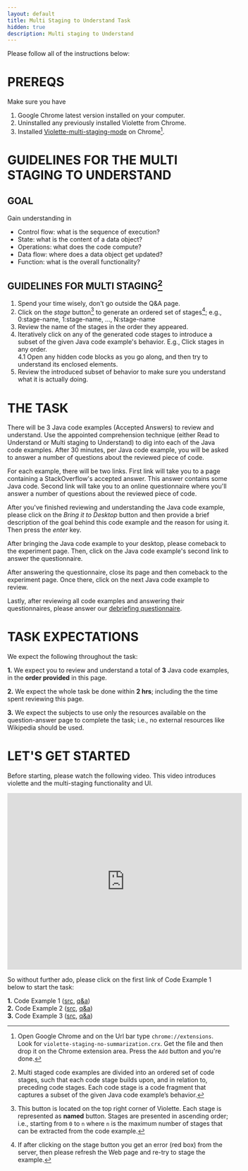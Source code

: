 ```yaml
---
layout: default
title: Multi Staging to Understand Task
hidden: true
description: Multi staging to Understand
---
```


Please follow all of the instructions below:


# PREREQS

Make sure you have

1. Google Chrome latest version installed on your computer.
2. Uninstalled any previously installed Violette from Chrome.
3. Installed <a href="http://bit.ly/1IsfPG8" target="_blank">Violette-multi-staging-mode</a> on Chrome[^1].

# GUIDELINES FOR THE MULTI STAGING TO UNDERSTAND

## GOAL

Gain understanding in

* Control flow:   what is the sequence of execution?
* State:          what is the content of a data object?
* Operations:     what does the code compute?
* Data flow:      where does a data object get updated?
* Function:       what is the overall functionality?


## GUIDELINES FOR MULTI STAGING[^2]

1. Spend your time wisely, don't go outside the Q&A page.
2. Click on the *stage* button[^3] to generate an ordered set of stages[^4]; e.g., 0:stage-name, 1:stage-name, ..., N:stage-name 
3. Review the name of the stages in the order they appeared.    
4. Iteratively click on any of the generated code stages to introduce a subset of the given Java code example's behavior. E.g., Click stages in any order.  
     4.1 Open any hidden code blocks as you go along, and then try to understand its enclosed elements.    
4. Review the introduced subset of behavior to make sure you understand what it is actually doing.   


# THE TASK

There will be 3 Java code examples (Accepted Answers) to review and understand. Use the appointed 
comprehension technique (either Read to Understand or Multi staging to Understand) 
to dig into each of the Java code examples. After 30 minutes, per Java code example, 
you will be asked to answer a number of questions about the reviewed piece of code.

For each example, there will be two links. First link will take you to a page 
containing a StackOverflow's accepted answer. This answer contains some Java code. 
Second link will take you to an online questionnaire where you'll answer a number 
of questions about the reviewed piece of code.

After you've finished reviewing and understanding the Java code example, please
click on the _Bring it to Desktop_ button and then provide a brief description of the
goal behind this code example and the reason for using it. Then press the _enter_
key.

After bringing the Java code example to your desktop, please comeback to the 
experiment page. Then, click on the Java code example's second link to answer the 
questionnaire.

After answering the questionnaire, close its page and then comeback to the experiment 
page. Once there, click on the next Java code example to review.


Lastly, after reviewing all code examples and answering their questionnaires, please answer 
our <a href="http://bit.ly/1KPyrlW" target="_blank">debriefing questionnaire</a>.


# TASK EXPECTATIONS

We expect the following throughout the task:

**1.** We expect you to review and understand a total of **3** Java code examples,
in the **order provided** in this page.

**2.** We expect the whole task be done within **2 hrs**; including the 
the time spent reviewing this page.

**3.** We expect the subjects to use only the resources available on the
question-answer page to complete the task; i.e., no external resources like
Wikipedia should be used.


# LET'S GET STARTED

Before starting, please watch the following video. This video introduces violette and
the multi-staging functionality and UI.

<iframe
     width="532"
     height="400"
     src="https://www.youtube.com/embed/wNBjNcqbDdI"
     frameborder="0"
     allowfullscreen="allowfullscreen"> </iframe>

<!-- <a href="https://www.youtube.com/watch?v=wNBjNcqbDdI" target="_blank">Multi staging Quicksort</a>-->

So without further ado, please click on the first link of Code Example 1 below to start the task:

**1.** Code Example 1 (<a href="http://bit.ly/1Mt3TEL" target="_blank">src</a>, <a href="http://bit.ly/1BLdRe4" target="_blank">q&a</a>)     
**2.** Code Example 2 (<a href="http://bit.ly/1Kd9oYF" target="_blank">src</a>, <a href="http://bit.ly/1FV2Drr" target="_blank">q&a</a>)    
**3.** Code Example 3 (<a href="http://bit.ly/1Kd9xeJ" target="_blank">src</a>, <a href="http://bit.ly/1KNTkhw" target="_blank">q&a</a>)  


[^1]: Open Google Chrome and on the Url bar type `chrome://extensions`. Look for `violette-staging-no-summarization.crx`. Get the file and then drop it on the Chrome extension area. Press the `Add` button and you're done.

[^2]: Multi staged code examples are divided into an ordered set of code stages, such that each code stage builds upon, and in relation to, preceding code stages. Each code stage is a code fragment that captures a subset of the given Java code example’s behavior.

[^3]: This button is located on the top right corner of Violette. Each stage is represented as __named__ button. Stages are presented in ascending order; i.e., starting from `0` to `n` where `n` is the maximum number of stages that can be extracted from the code example.

[^4]: If after clicking on the stage button you get an error (red box) from the server, then please refresh the Web page and re-try to stage the example.